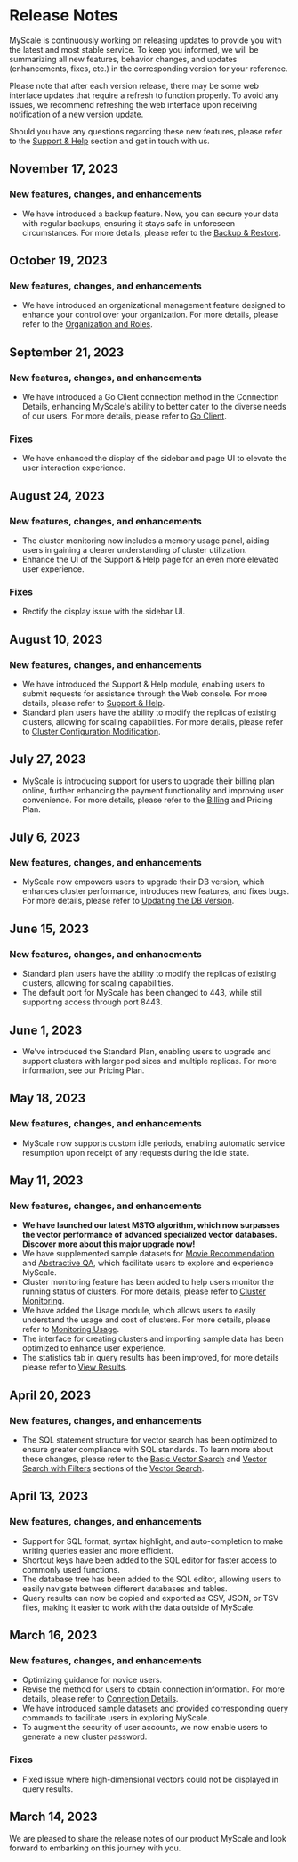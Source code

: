 # Release Notes

MyScale is continuously working on releasing updates to provide you with the latest and most stable service.
To keep you informed, we will be summarizing all new features, behavior changes, and updates (enhancements, fixes, etc.) in the corresponding version for your reference.

Please note that after each version release, there may be some web interface updates that require a refresh to function properly.
To avoid any issues, we recommend refreshing the web interface upon receiving notification of a new version update.

Should you have any questions regarding these new features, please refer to the [Support & Help](index.md) section and get in touch with us.

## November 17, 2023

### New features, changes, and enhancements
- We have introduced a backup feature. Now, you can secure your data with regular backups, ensuring it stays safe in unforeseen circumstances. For more details, please refer to the [Backup & Restore](./cluster-management/backup-and-restore.md).

## October 19, 2023

### New features, changes, and enhancements
- We have introduced an organizational management feature designed to enhance your control over your organization. For more details, please refer to the [Organization and Roles](./account-management/organization-and-role.md).

## September 21, 2023

### New features, changes, and enhancements
- We have introduced a Go Client connection method in the Connection Details, enhancing MyScale's ability to better cater to the diverse needs of our users. For more details, please refer to [Go Client](./go-client.md).

### Fixes
- We have enhanced the display of the sidebar and page UI to elevate the user interaction experience.

## August 24, 2023

### New features, changes, and enhancements
- The cluster monitoring now includes a memory usage panel, aiding users in gaining a clearer understanding of cluster utilization.
- Enhance the UI of the Support & Help page for an even more elevated user experience.

### Fixes

-  Rectify the display issue with the sidebar UI.

## August 10, 2023

### New features, changes, and enhancements

- We have introduced the Support & Help module, enabling users to submit requests for assistance through the Web console. For more details, please refer to [Support & Help](./support-and-help.md).
- Standard plan users have the ability to modify the replicas of existing clusters, allowing for scaling capabilities. For more details, please refer to [Cluster Configuration Modification](./cluster-management/index.md#cluster-configuration-modification).

## July 27, 2023

- MyScale is introducing support for users to upgrade their billing plan online, further enhancing the payment functionality and improving user convenience. For more details, please refer to the [Billing](./account-management/billing.md) and <a :href="$themeConfig.homeUrl + '/pricing/'" target="_blank" rel="noopener">Pricing Plan</a>.

## July 6, 2023

### New features, changes, and enhancements

- MyScale now empowers users to upgrade their DB version, which enhances cluster performance, introduces new features, and fixes bugs. For more details, please refer to [Updating the DB Version](./cluster-management/updating-the-db-version.md).

## June 15, 2023

### New features, changes, and enhancements

- Standard plan users have the ability to modify the replicas of existing clusters, allowing for scaling capabilities.
- The default port for MyScale has been changed to 443, while still supporting access through port 8443.

## June 1, 2023

- We've introduced the Standard Plan, enabling users to upgrade and support clusters with larger pod sizes and multiple replicas. For more information, see our <a :href="$themeConfig.homeUrl + '/pricing/'" target="_blank" rel="noopener">Pricing Plan</a>.

## May 18, 2023

### New features, changes, and enhancements

- MyScale now supports custom idle periods, enabling automatic service resumption upon receipt of any requests during the idle state.

## May 11, 2023

### New features, changes, and enhancements

- **We have launched our latest MSTG algorithm, which now surpasses the vector performance of advanced specialized vector databases.** <a :href="$themeConfig.blogUrl + '/myscale-outperform-specialized-vectordb/'" target="_blank" rel="noopener" style="font-weight: bold">Discover more about this major upgrade now!</a>
- We have supplemented sample datasets for [Movie Recommendation](./sample-applications/movie-recommendation.md) and [Abstractive QA](./sample-applications/abstractive-qa.md), which facilitate users to explore and experience MyScale.
- Cluster monitoring feature has been added to help users monitor the running status of clusters. For more details, please refer to [Cluster Monitoring](./cluster-management/cluster-monitoring.md).
- We have added the Usage module, which allows users to easily understand the usage and cost of clusters. For more details, please refer to [Monitoring Usage](./account-management/monitoring-usage.md).
- The interface for creating clusters and importing sample data has been optimized to enhance user experience.
- The statistics tab in query results has been improved, for more details please refer to [View Results](./sql-execution/index.md#view-results).

## April 20, 2023

### New features, changes, and enhancements

- The SQL statement structure for vector search has been optimized to ensure greater compliance with SQL standards. To learn more about these changes, please refer to the [Basic Vector Search](./vector-search.md#basic-vector-search) and [Vector Search with Filters](./vector-search.md#vector-search-with-filters) sections of the [Vector Search](./vector-search.md).

## April 13, 2023

### New features, changes, and enhancements

- Support for SQL format, syntax highlight, and auto-completion to make writing queries easier and more efficient.
- Shortcut keys have been added to the SQL editor for faster access to commonly used functions.
- The database tree has been added to the SQL editor, allowing users to easily navigate between different databases and tables.
- Query results can now be copied and exported as CSV, JSON, or TSV files, making it easier to work with the data outside of MyScale.

## March 16, 2023

### New features, changes, and enhancements

- Optimizing guidance for novice users.
- Revise the method for users to obtain connection information. For more details, please refer to [Connection Details](./cluster-management/index.md#connection-details).
- We have introduced sample datasets and provided corresponding query commands to facilitate users in exploring MyScale.
- To augment the security of user accounts, we now enable users to generate a new cluster password.

### Fixes

- Fixed issue where high-dimensional vectors could not be displayed in query results.

## March 14, 2023

We are pleased to share the release notes of our product MyScale and look forward to embarking on this journey with you.
